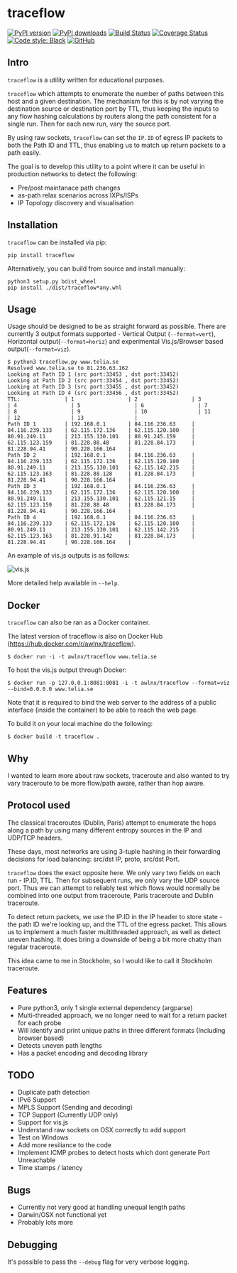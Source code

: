 # traceflow

[![PyPI version](https://img.shields.io/pypi/v/traceflow.svg)](https://pypi.org/project/traceflow/)
[![PyPI downloads](https://img.shields.io/pypi/dm/traceflow.svg)](https://pypistats.org/packages/traceflow)
[![Build Status](https://travis-ci.org/rucarrol/traceflow.svg)](https://travis-ci.org/rucarrol/traceflow)
[![Coverage Status](https://coveralls.io/repos/github/rucarrol/traceflow/badge.svg)](https://coveralls.io/github/rucarrol/traceflow)
[![Code style: Black](https://img.shields.io/badge/code%20style-black-000000.svg)](https://github.com/psf/black)
[![GitHub](https://img.shields.io/github/license/rucarrol/traceflow.svg)](LICENSE)

## Intro

`traceflow` is a utility written for educational purposes.

`traceflow` which attempts to enumerate the number of paths between this host and a given destination. The mechanism for this is by not varying the destination source or destination port by TTL, thus keeping the inputs to any flow hashing calculations by routers along the path consistent for a single run. Then for each new run, vary the source port.

By using raw sockets, `traceflow` can set the `IP.ID` of egress IP packets to both the Path ID and TTL, thus enabling us to match up return packets to a path easily.

The goal is to develop this utility to a point where it can be useful in production networks to detect the following:

- Pre/post maintanace path changes
- as-path relax scenarios across IXPs/ISPs
- IP Topology discovery and visualisation


## Installation

`traceflow` can be installed via pip:

```
pip install traceflow
```

Alternatively, you can build from source and install manually:

```
python3 setup.py bdist_wheel
pip install ./dist/traceflow*any.whl
```

## Usage

Usage should be designed to be as straight forward as possible. There are currently 3 output formats supported - Vertical Output (`--format=vert`), Horizontal output(`--format=horiz`) and experimental Vis.js/Browser based output(`--format=viz`).

```
$ python3 traceflow.py www.telia.se
Resolved www.telia.se to 81.236.63.162
Looking at Path ID 1 (src port:33453 , dst port:33452)
Looking at Path ID 2 (src port:33454 , dst port:33452)
Looking at Path ID 3 (src port:33455 , dst port:33452)
Looking at Path ID 4 (src port:33456 , dst port:33452)
TTL:              | 1                 | 2                 | 3                 | 4                 | 5                 | 6                 | 7                 | 8                 | 9                 | 10                | 11                | 12                | 13                |
Path ID 1         | 192.168.0.1       | 84.116.236.63     | 84.116.239.133    | 62.115.172.136    | 62.115.120.100    | 80.91.249.11      | 213.155.130.101   | 80.91.245.159     | 62.115.123.159    | 81.228.88.48      | 81.228.84.173     | 81.228.94.41      | 90.228.166.164    |
Path ID 2         | 192.168.0.1       | 84.116.236.63     | 84.116.239.133    | 62.115.172.136    | 62.115.120.100    | 80.91.249.11      | 213.155.130.101   | 62.115.142.215    | 62.115.123.163    | 81.228.88.128     | 81.228.84.173     | 81.228.94.41      | 90.228.166.164    |
Path ID 3         | 192.168.0.1       | 84.116.236.63     | 84.116.239.133    | 62.115.172.136    | 62.115.120.100    | 80.91.249.11      | 213.155.130.101   | 62.115.121.15     | 62.115.123.159    | 81.228.88.48      | 81.228.84.173     | 81.228.94.41      | 90.228.166.164    |
Path ID 4         | 192.168.0.1       | 84.116.236.63     | 84.116.239.133    | 62.115.172.136    | 62.115.120.100    | 80.91.249.11      | 213.155.130.101   | 62.115.142.215    | 62.115.123.163    | 81.228.91.142     | 81.228.84.173     | 81.228.94.41      | 90.228.166.164    |
```

An example of vis.js outputs is as follows:

![vis.js](https://github.com/rucarrol/traceflow/raw/master/docs/traceflow_vis.png)

More detailed help available in  `--help`.

## Docker

`traceflow` can also be ran as a Docker container.

The latest version of traceflow is also on Docker Hub (https://hub.docker.com/r/awlnx/traceflow).

```
$ docker run -i -t awlnx/traceflow www.telia.se
```

To host the vis.js output through Docker:

```
$ docker run -p 127.0.0.1:8081:8081 -i -t awlnx/traceflow --format=viz --bind=0.0.0.0 www.telia.se
```

Note that it is required to bind the web server to the address of a public interface (inside the container) to be able to reach the web page.

To build it on your local machine do the following:

```
$ docker build -t traceflow .
```

## Why

I wanted to learn more about raw sockets, traceroute and also wanted to try vary traceroute to be more flow/path aware, rather than hop aware.

## Protocol used

The classical traceroutes (Dublin, Paris) attempt to enumerate the hops along a path by using many different entropy sources in the IP and UDP/TCP headers.

These days, most networks are using 3-tuple hashing in their forwarding decisions for load balancing: src/dst IP, proto, src/dst Port.

`traceflow` does the exact opposite here. We only vary two fields on each run - IP.ID, TTL. Then for subsequent runs, we only vary the UDP source port. Thus we can attempt to reliably test which flows would normally be combined into one output from traceroute, Paris traceroute and Dublin traceroute.

To detect return packets, we use the IP.ID in the IP header to store state - the path ID we're looking up, and the TTL of the egress packet. This allows us to implement a much faster multithreaded approach, as well as detect uneven hashing. It does bring a downside of being a bit more chatty than regular traceroute.

This idea came to me in Stockholm, so I would like to call it Stockholm traceroute.


## Features

- Pure python3, only 1 single external dependency (argparse)
- Multi-threaded approach, we no longer need to wait for a return packet for each probe
- Will identify and print unique paths in three different formats (Including browser based)
- Detects uneven path lengths
- Has a packet encoding and decoding library



## TODO

- Duplicate path detection
- IPv6 Support
- MPLS Support (Sending and decoding)
- TCP Support (Currently UDP only)
- Support for vis.js
- Understand raw sockets on OSX correctly to add support
- Test on Windows
- Add more resiliance to the code
- Implement ICMP probes to detect hosts which dont generate Port Unreachable
- Time stamps / latency


## Bugs

- Currently not very good at handling unequal length paths
- Darwin/OSX not functional yet
- Probably lots more

## Debugging

It's possible to pass the `--debug` flag for very verbose logging.

